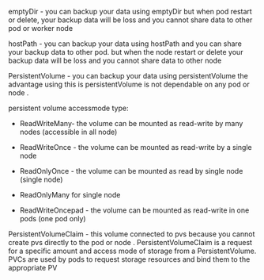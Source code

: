 emptyDir - you can backup your data using emptyDir but when pod restart or delete, your backup data will be loss and you cannot share data to other pod or worker node

hostPath - you can backup your data using hostPath and you can share your backup data to other pod. but when the node restart or delete your backup data will be loss and you cannot share data to other node

PersistentVolume -  you can backup your data using persistentVolume the advantage using this is persistentVolume is not dependable on any pod or node .

persistent volume accessmode type:

- ReadWriteMany- the volume can be mounted as read-write by many nodes (accessible in all node)

- ReadWriteOnce -  the volume can be mounted as read-write by a single node
- ReadOnlyOnce - the volume can be mounted as read by single node (single node)
- ReadOnlyMany  for single node

- ReadWriteOncepad - the volume can be mounted as read-write in one pods (one pod only)


PersistentVolumeClaim - this volume connected to pvs because you cannot create pvs directly to the pod or node . PersistentVolumeClaim is a request for a specific amount and access mode of storage from a PersistentVolume. PVCs are used by pods to request storage resources and bind them to the appropriate PV